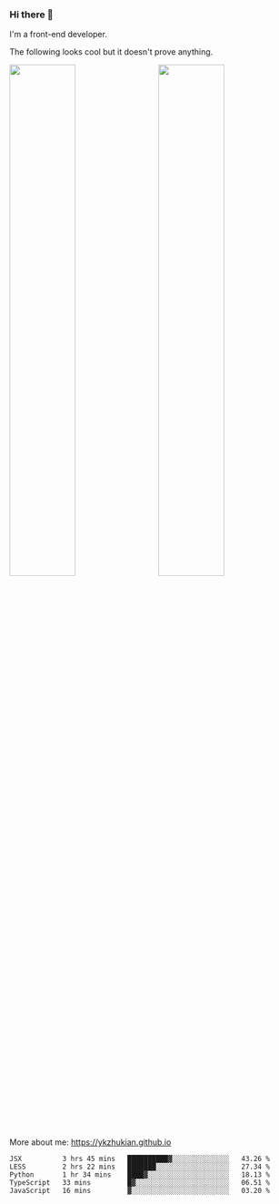 ### Hi there 👋

I'm a front-end developer.

The following looks cool but it doesn't prove anything.

[<img align="right" width="48%" src="https://github-readme-stats.vercel.app/api?username=ykzhukian&show_icons=true&theme=dracula">](https://github.com/anuraghazra/github-readme-stats)

[<img width="48%" src="https://github-readme-stats.vercel.app/api/top-langs/?username=ykzhukian&layout=compact&theme=dracula">](https://github.com/anuraghazra/github-readme-stats)

More about me: 
https://ykzhukian.github.io

<!--START_SECTION:waka-->
```text
JSX          3 hrs 45 mins   ██████████▓░░░░░░░░░░░░░░   43.26 % 
LESS         2 hrs 22 mins   ███████░░░░░░░░░░░░░░░░░░   27.34 % 
Python       1 hr 34 mins    ████▓░░░░░░░░░░░░░░░░░░░░   18.13 % 
TypeScript   33 mins         █▓░░░░░░░░░░░░░░░░░░░░░░░   06.51 % 
JavaScript   16 mins         ▓░░░░░░░░░░░░░░░░░░░░░░░░   03.20 % 
```
<!--END_SECTION:waka-->
